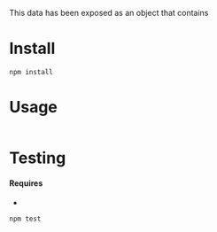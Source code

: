 

This data has been exposed as an object that contains



Install
=======

    npm install 

Usage
=====

```

```

Testing
=======

#### Requires
- 


```
npm test
```


